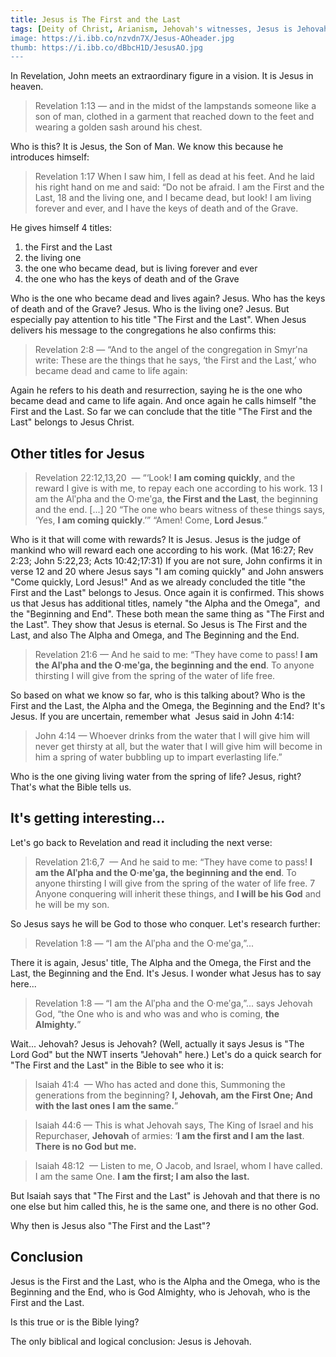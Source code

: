 ```yaml
---
title: Jesus is The First and the Last
tags: [Deity of Christ, Arianism, Jehovah's witnesses, Jesus is Jehovah]
image: https://i.ibb.co/nzvdn7X/Jesus-AOheader.jpg
thumb: https://i.ibb.co/dBbcH1D/JesusAO.jpg
---
```

In Revelation, John meets an extraordinary figure in a vision. It is Jesus in heaven.

> Revelation 1:13 — and in the midst of the lampstands someone like a son of man, clothed in a garment that reached down to the feet and wearing a golden sash around his chest. 

Who is this? It is Jesus, the Son of Man. We know this because he introduces himself:

> Revelation 1:17 When I saw him, I fell as dead at his feet. And he laid his right hand on me and said: “Do not be afraid. I am the First and the Last, 18 and the living one, and I became dead, but look! I am living forever and ever, and I have the keys of death and of the Grave.

He gives himself 4 titles:

1.  the First and the Last
2.  the living one
3.  the one who became dead, but is living forever and ever
4.  the one who has the keys of death and of the Grave

Who is the one who became dead and lives again? Jesus. Who has the keys of death and of the Grave? Jesus. Who is the living one? Jesus. But especially pay attention to his title "The First and the Last". When Jesus delivers his message to the congregations he also confirms this:

> Revelation 2:8 — “And to the angel of the congregation in Smyrʹna write: These are the things that he says, ‘the First and the Last,’ who became dead and came to life again:

Again he refers to his death and resurrection, saying he is the one who became dead and came to life again. And once again he calls himself "the First and the Last. So far we can conclude that the title "The First and the Last" belongs to Jesus Christ.

## Other titles for Jesus

> Revelation 22:12,13,20  — “‘Look! **I am coming quickly**, and the reward I give is with me, to repay each one according to his work. 13 I am the Alʹpha and the O·meʹga, **the First and the Last**, the beginning and the end. [...] 20 “The one who bears witness of these things says, ‘Yes, **I am coming quickly**.’” “Amen! Come, **Lord Jesus**.”

Who is it that will come with rewards? It is Jesus. Jesus is the judge of mankind who will reward each one according to his work. (Mat 16:27; Rev 2:23; John 5:22,23; Acts 10:42;17:31) If you are not sure, John confirms it in verse 12 and 20 where Jesus says "I am coming quickly" and John answers "Come quickly, Lord Jesus!" And as we already concluded the title "the First and the Last" belongs to Jesus. Once again it is confirmed. This shows us that Jesus has additional titles, namely "the Alpha and the Omega",  and the "Beginning and End". These both mean the same thing as "The First and the Last". They show that Jesus is eternal. So Jesus is The First and the Last, and also The Alpha and Omega, and The Beginning and the End.

> Revelation 21:6 — And he said to me: “They have come to pass! **I am the Alʹpha and the O·meʹga, the beginning and the end**. To anyone thirsting I will give from the spring of the water of life free.

So based on what we know so far, who is this talking about? Who is the First and the Last, the Alpha and the Omega, the Beginning and the End? It's Jesus. If you are uncertain, remember what  Jesus said in John 4:14:

> John 4:14 — Whoever drinks from the water that I will give him will never get thirsty at all, but the water that I will give him will become in him a spring of water bubbling up to impart everlasting life.”

Who is the one giving living water from the spring of life? Jesus, right? That's what the Bible tells us.

## It's getting interesting...

Let's go back to Revelation and read it including the next verse:

> Revelation 21:6,7  — And he said to me: “They have come to pass! **I am the Alʹpha and the O·meʹga, the beginning and the end**. To anyone thirsting I will give from the spring of the water of life free. 7 Anyone conquering will inherit these things, and **I will be his God** and he will be my son.

So Jesus says he will be God to those who conquer. Let's research further:

> Revelation 1:8 — “I am the Alʹpha and the O·meʹga,”...

There it is again, Jesus' title, The Alpha and the Omega, the First and the Last, the Beginning and the End. It's Jesus. I wonder what Jesus has to say here...

> Revelation 1:8 — “I am the Alʹpha and the O·meʹga,”... says Jehovah God, “the One who is and who was and who is coming, **the Almighty.**”

Wait... Jehovah? Jesus is Jehovah? (Well, actually it says Jesus is "The Lord God" but the NWT inserts "Jehovah" here.) Let's do a quick search for "The First and the Last" in the Bible to see who it is:

> Isaiah 41:4  — Who has acted and done this, Summoning the generations from the beginning? **I, Jehovah, am the First One; And with the last ones I am the same.**”

> Isaiah 44:6 — This is what Jehovah says, The King of Israel and his Repurchaser, **Jehovah** of armies: ‘**I am the first and I am the last**. **There is no God but me.**

> Isaiah 48:12  — Listen to me, O Jacob, and Israel, whom I have called. I am the same One. **I am the first; I am also the last.**

But Isaiah says that "The First and the Last" is Jehovah and that there is no one else but him called this, he is the same one, and there is no other God.

Why then is Jesus also "The First and the Last"?

## Conclusion

Jesus is the First and the Last, who is the Alpha and the Omega, who is the Beginning and the End, who is God Almighty, who is Jehovah, who is the First and the Last.

Is this true or is the Bible lying?

The only biblical and logical conclusion: Jesus is Jehovah.
